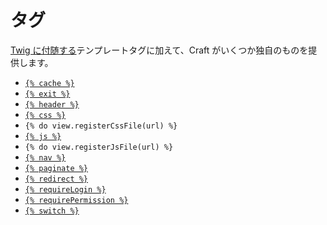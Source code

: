 # タグ

[Twig に付随する](http://twig.sensiolabs.org/doc/tags/index.html)テンプレートタグに加えて、Craft がいくつか独自のものを提供します。

* [`{% cache %}`](tags/cache.md)
* [`{% exit %}`](tags/exit.md)
* [`{% header %}`](tags/header.md)
* [`{% css %}`](tags/css.md)
* `{% do view.registerCssFile(url) %}`
* [`{% js %}`](tags/js.md)
* `{% do view.registerJsFile(url) %}`
* [`{% nav %}`](tags/nav.md)
* [`{% paginate %}`](tags/paginate.md)
* [`{% redirect %}`](tags/redirect.md)
* [`{% requireLogin %}`](tags/requirelogin.md)
* [`{% requirePermission %}`](tags/requirepermission.md)
* [`{% switch %}`](tags/switch.md)

